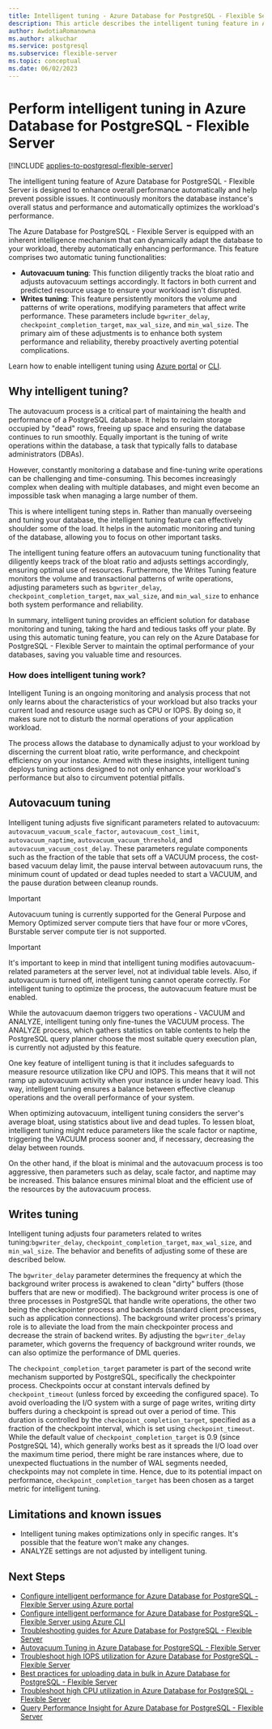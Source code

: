 ```yaml
---
title: Intelligent tuning - Azure Database for PostgreSQL - Flexible Server
description: This article describes the intelligent tuning feature in Azure Database for PostgreSQL - Flexible Server.
author: AwdotiaRomanowna
ms.author: alkuchar
ms.service: postgresql
ms.subservice: flexible-server
ms.topic: conceptual
ms.date: 06/02/2023
---
```


# Perform intelligent tuning in Azure Database for PostgreSQL - Flexible Server

[!INCLUDE [applies-to-postgresql-flexible-server](../includes/applies-to-postgresql-flexible-server.md)]

The intelligent tuning feature of Azure Database for PostgreSQL - Flexible Server is designed to enhance overall
performance automatically and help prevent possible issues. It continuously monitors the database instance's overall
status and performance and automatically optimizes the workload's performance.

The Azure Database for PostgreSQL - Flexible Server is equipped with an inherent intelligence mechanism that can
dynamically adapt the database to your workload, thereby automatically enhancing performance. This feature comprises two
automatic tuning functionalities:

* **Autovacuum tuning**: This function diligently tracks the bloat ratio and adjusts autovacuum settings accordingly. It
  factors in both current and predicted resource usage to ensure your workload isn't disrupted.
* **Writes tuning**: This feature persistently monitors the volume and patterns of write operations, modifying
  parameters that affect write performance. These parameters
  include `bgwriter_delay`, `checkpoint_completion_target`, `max_wal_size`, and `min_wal_size`. The primary aim of these
  adjustments is to enhance both system performance and reliability, thereby proactively averting potential
  complications.

Learn how to enable intelligent tuning using [Azure portal](how-to-enable-intelligent-performance-portal.md) or [CLI](how-to-enable-intelligent-performance-cli.md).

## Why intelligent tuning?

The autovacuum process is a critical part of maintaining the health and performance of a PostgreSQL database. It helps
to reclaim storage occupied by "dead" rows, freeing up space and ensuring the database continues to run smoothly.
Equally important is the tuning of write operations within the database, a task that typically falls to database
administrators (DBAs).

However, constantly monitoring a database and fine-tuning write operations can be challenging and time-consuming. This
becomes increasingly complex when dealing with multiple databases, and might even become an impossible task when
managing a large number of them.

This is where intelligent tuning steps in. Rather than manually overseeing and tuning your database, the intelligent
tuning feature can effectively shoulder some of the load. It helps in the automatic monitoring and tuning of the
database, allowing you to focus on other important tasks.

The intelligent tuning feature offers an autovacuum tuning functionality that diligently keeps track of the bloat ratio
and adjusts settings accordingly, ensuring optimal use of resources. Furthermore, the Writes Tuning feature monitors the
volume and transactional patterns of write operations, adjusting parameters such
as `bgwriter_delay`, `checkpoint_completion_target`, `max_wal_size`, and `min_wal_size` to enhance both system
performance and reliability.

In summary, intelligent tuning provides an efficient solution for database monitoring and tuning, taking the hard and
tedious tasks off your plate. By using this automatic tuning feature, you can rely on the Azure Database for
PostgreSQL - Flexible Server to maintain the optimal performance of your databases, saving you valuable time and
resources.

### How does intelligent tuning work?

Intelligent Tuning is an ongoing monitoring and analysis process that not only learns about the characteristics of your
workload but also tracks your current load and resource usage such as CPU or IOPS. By doing so, it makes sure not to
disturb the normal operations of your application workload.

The process allows the database to dynamically adjust to your workload by discerning the current bloat ratio, write
performance, and checkpoint efficiency on your instance. Armed with these insights, intelligent tuning deploys tuning
actions designed to not only enhance your workload's performance but also to circumvent potential pitfalls.

## Autovacuum tuning

Intelligent tuning adjusts five significant parameters related to
autovacuum: `autovacuum_vacuum_scale_factor`, `autovacuum_cost_limit`, `autovacuum_naptime`, `autovacuum_vacuum_threshold`,
and `autovacuum_vacuum_cost_delay`. These parameters regulate components such as the fraction of the table that sets off
a VACUUM process, the cost-based vacuum delay limit, the pause interval between autovacuum runs, the minimum count of
updated or dead tuples needed to start a VACUUM, and the pause duration between cleanup rounds.

> [!IMPORTANT]
> Autovacuum tuning is currently supported for the General Purpose and Memory Optimized server compute tiers that have
> four or more vCores, Burstable server compute tier is not supported.

> [!IMPORTANT]
> It's important to keep in mind that intelligent tuning modifies autovacuum-related parameters at the server level, not
> at individual table levels. Also, if autovacuum is turned off, intelligent tuning cannot operate correctly. For
> intelligent tuning to optimize the process, the autovacuum feature must be enabled.

While the autovacuum daemon triggers two operations - VACUUM and ANALYZE, intelligent tuning only fine-tunes the VACUUM
process. The ANALYZE process, which gathers statistics on table contents to help the PostgreSQL query planner choose the
most suitable query execution plan, is currently not adjusted by this feature.

One key feature of intelligent tuning is that it includes safeguards to measure resource utilization like CPU and IOPS.
This means that it will not ramp up autovacuum activity when your instance is under heavy load. This way, intelligent
tuning ensures a balance between effective cleanup operations and the overall performance of your system.

When optimizing autovacuum, intelligent tuning considers the server's average bloat, using statistics about live and
dead tuples. To lessen bloat, intelligent tuning might reduce parameters like the scale factor or naptime, triggering
the VACUUM process sooner and, if necessary, decreasing the delay between rounds.

On the other hand, if the bloat is minimal and the autovacuum process is too aggressive, then parameters such as delay,
scale factor, and naptime may be increased. This balance ensures minimal bloat and the efficient use of the resources by
the autovacuum process.


## Writes tuning

Intelligent tuning adjusts four parameters related to writes
tuning:`bgwriter_delay`, `checkpoint_completion_target`, `max_wal_size`, and `min_wal_size`. The behavior and benefits of adjusting some of these are described below.

The `bgwriter_delay` parameter determines the frequency at which the background writer process is awakened to clean "dirty" buffers (those buffers that are new or modified). The background writer process is one of three processes in PostgreSQL
that handle write operations, the other two being the checkpointer process and backends (standard client processes, such
as application connections). The background writer process's primary role is to alleviate the load from the main
checkpointer process and decrease the strain of backend writes. By adjusting the `bgwriter_delay` parameter, which governs the frequency of background writer rounds, we can also optimize the performance of DML queries.

The `checkpoint_completion_target` parameter is part of the second write mechanism supported by PostgreSQL, specifically
the checkpointer process. Checkpoints occur at constant intervals defined by `checkpoint_timeout` (unless forced by
exceeding the configured space). To avoid overloading the I/O system with a surge of page writes, writing dirty buffers
during a checkpoint is spread out over a period of time. This duration is controlled by
the `checkpoint_completion_target`, specified as a fraction of the checkpoint interval, which is set
using `checkpoint_timeout`.
While the default value of `checkpoint_completion_target` is 0.9 (since PostgreSQL 14), which generally works best as it
spreads the I/O load over the maximum time period, there might be rare instances where, due to unexpected fluctuations
in the number of WAL segments needed, checkpoints may not complete in time. Hence, due to its potential impact on
performance, `checkpoint_completion_target` has been chosen as a target metric for intelligent tuning.


## Limitations and known issues

* Intelligent tuning makes optimizations only in specific ranges. It's possible that the feature won't make any changes.
* ANALYZE settings are not adjusted by intelligent tuning.

## Next Steps

* [Configure intelligent performance for Azure Database for PostgreSQL - Flexible Server using Azure portal](how-to-enable-intelligent-performance-portal.md)
* [Configure intelligent performance for Azure Database for PostgreSQL - Flexible Server using Azure CLI](how-to-enable-intelligent-performance-cli.md)
* [Troubleshooting guides for Azure Database for PostgreSQL - Flexible Server](concepts-troubleshooting-guides.md)
* [Autovacuum Tuning in Azure Database for PostgreSQL - Flexible Server](how-to-autovacuum-tuning.md)
* [Troubleshoot high IOPS utilization for Azure Database for PostgreSQL - Flexible Server](how-to-high-io-utilization.md)
* [Best practices for uploading data in bulk in Azure Database for PostgreSQL - Flexible Server](how-to-bulk-load-data.md)
* [Troubleshoot high CPU utilization in Azure Database for PostgreSQL - Flexible Server](how-to-high-cpu-utilization.md)
* [Query Performance Insight for Azure Database for PostgreSQL - Flexible Server](concepts-query-performance-insight.md)
